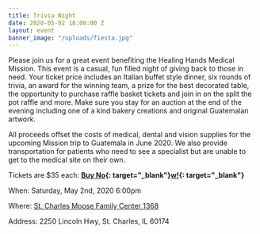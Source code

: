 ```yaml
---
title: Trivia Night
date: 2020-05-02 18:00:00 Z
layout: event
banner_image: "/uploads/fiesta.jpg"
---
```


Please join us for a great event benefiting the Healing Hands Medical Mission. This event is a casual, fun filled night of giving back to those in need. Your ticket price includes an Italian buffet style dinner, six rounds of trivia, an award for the winning team, a prize for the best decorated table, the opportunity to purchase raffle basket tickets and join in on the split the pot raffle and more. Make sure you stay for an auction at the end of the evening including one of a kind bakery creations and original Guatemalan artwork.

All proceeds offset the costs of medical, dental and vision supplies for the upcoming Mission trip to Guatemala in June 2020. We also provide transportation for patients who need to see a specialist but are unable to get to the medical site on their own.

Tickets are $35 each:&nbsp;**[Buy No](https://www.eventbrite.com/e/healing-hands-medical-mission-3rd-annual-trivia-night-tickets-98541268587?utm-medium=discovery&amp;utm-campaign=social&amp;utm-content=attendeeshare&amp;aff=escb&amp;utm-source=cp&amp;utm-term=listing){: target="_blank"}[w\!](https://www.eventbrite.com/e/healing-hands-medical-mission-3rd-annual-trivia-night-tickets-98541268587?utm-medium=discovery&amp;utm-campaign=social&amp;utm-content=attendeeshare&amp;aff=escb&amp;utm-source=cp&amp;utm-term=listing){: target="_blank"}**

When: Saturday, May 2nd, 2020 6:00pm

Where: [St. Charles Moose Family Center 1368](https://stcmoose1368.club/)

Address: 2250 Lincoln Hwy, St. Charles, IL 60174